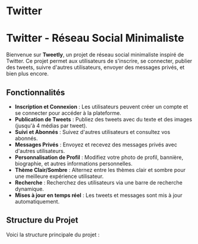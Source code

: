 # Twitter
# Twitter - Réseau Social Minimaliste

Bienvenue sur **Tweetly**, un projet de réseau social minimaliste inspiré de Twitter. Ce projet permet aux utilisateurs de s'inscrire, se connecter, publier des tweets, suivre d'autres utilisateurs, envoyer des messages privés, et bien plus encore.

## Fonctionnalités

- **Inscription et Connexion** : Les utilisateurs peuvent créer un compte et se connecter pour accéder à la plateforme.
- **Publication de Tweets** : Publiez des tweets avec du texte et des images (jusqu'à 4 médias par tweet).
- **Suivi et Abonnés** : Suivez d'autres utilisateurs et consultez vos abonnés.
- **Messages Privés** : Envoyez et recevez des messages privés avec d'autres utilisateurs.
- **Personnalisation de Profil** : Modifiez votre photo de profil, bannière, biographie, et autres informations personnelles.
- **Thème Clair/Sombre** : Alternez entre les thèmes clair et sombre pour une meilleure expérience utilisateur.
- **Recherche** : Recherchez des utilisateurs via une barre de recherche dynamique.
- **Mises à jour en temps réel** : Les tweets et messages sont mis à jour automatiquement.

## Structure du Projet

Voici la structure principale du projet :
